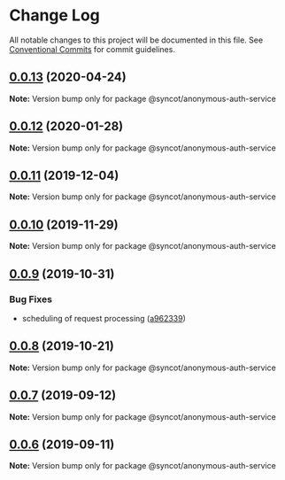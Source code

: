 # Change Log

All notable changes to this project will be documented in this file.
See [Conventional Commits](https://conventionalcommits.org) for commit guidelines.

## [0.0.13](https://github.com/SyncOT/SyncOT/compare/@syncot/anonymous-auth-service@0.0.12...@syncot/anonymous-auth-service@0.0.13) (2020-04-24)

**Note:** Version bump only for package @syncot/anonymous-auth-service





## [0.0.12](https://github.com/SyncOT/SyncOT/compare/@syncot/anonymous-auth-service@0.0.11...@syncot/anonymous-auth-service@0.0.12) (2020-01-28)

**Note:** Version bump only for package @syncot/anonymous-auth-service





## [0.0.11](https://github.com/SyncOT/SyncOT/compare/@syncot/anonymous-auth-service@0.0.10...@syncot/anonymous-auth-service@0.0.11) (2019-12-04)

**Note:** Version bump only for package @syncot/anonymous-auth-service





## [0.0.10](https://github.com/SyncOT/SyncOT/compare/@syncot/anonymous-auth-service@0.0.9...@syncot/anonymous-auth-service@0.0.10) (2019-11-29)

**Note:** Version bump only for package @syncot/anonymous-auth-service





## [0.0.9](https://github.com/SyncOT/SyncOT/compare/@syncot/anonymous-auth-service@0.0.8...@syncot/anonymous-auth-service@0.0.9) (2019-10-31)


### Bug Fixes

* scheduling of request processing ([a962339](https://github.com/SyncOT/SyncOT/commit/a962339f7c8f13367b9e2c23a09f9fad7616dffd))





## [0.0.8](https://github.com/SyncOT/SyncOT/compare/@syncot/anonymous-auth-service@0.0.7...@syncot/anonymous-auth-service@0.0.8) (2019-10-21)

**Note:** Version bump only for package @syncot/anonymous-auth-service





## [0.0.7](https://github.com/SyncOT/SyncOT/compare/@syncot/anonymous-auth-service@0.0.6...@syncot/anonymous-auth-service@0.0.7) (2019-09-12)

**Note:** Version bump only for package @syncot/anonymous-auth-service





## [0.0.6](https://github.com/SyncOT/SyncOT/compare/@syncot/anonymous-auth-service@0.0.5...@syncot/anonymous-auth-service@0.0.6) (2019-09-11)

**Note:** Version bump only for package @syncot/anonymous-auth-service
